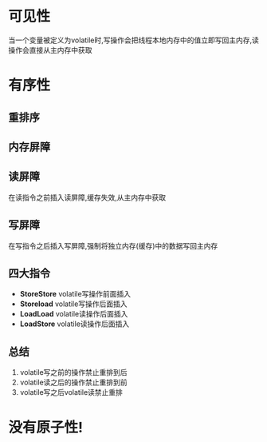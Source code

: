 # 可见性

当一个变量被定义为volatile时,写操作会把线程本地内存中的值立即写回主内存,读操作会直接从主内存中获取

# 有序性

## 重排序



## 内存屏障

## 读屏障

在读指令之前插入读屏障,缓存失效,从主内存中获取

## 写屏障

在写指令之后插入写屏障,强制将独立内存(缓存)中的数据写回主内存

## 四大指令

- **StoreStore** volatile写操作前面插入
- **Storeload** volatile写操作后面插入
- **LoadLoad** volatile读操作后面插入
- **LoadStore** volatile读操作后面插入

## 总结

1. volatile写之前的操作禁止重排到后
2. volatile读之后的操作禁止重排到前
3. volatile写之后volatile读禁止重排 

# 没有原子性!


